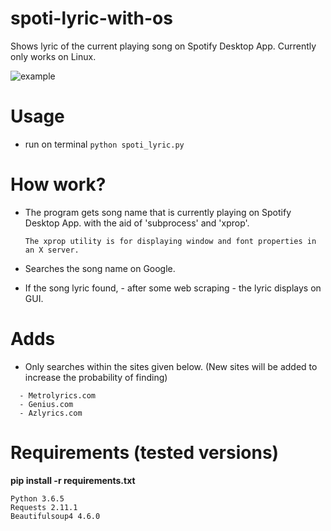 # spoti-lyric-with-os
Shows lyric of the current playing song on Spotify Desktop App. Currently only works on Linux.

![example](https://i.imgur.com/KQPfTED.png)

# Usage

* run on terminal ```python spoti_lyric.py```


# How work?
* The program gets song name that is currently playing on Spotify Desktop App. with the aid of 'subprocess' and 'xprop'.

  ```The xprop utility is for displaying window and font properties in an X server. ```
  
* Searches the song name on Google.
* If the song lyric found, - after some web scraping - the lyric displays on GUI.


# Adds 
 * Only searches within the sites given below. (New sites will be added to increase the probability of finding)
```
  - Metrolyrics.com
  - Genius.com
  - Azlyrics.com
```


# Requirements (tested versions)
**pip install -r requirements.txt**
  ```
Python 3.6.5
Requests 2.11.1
Beautifulsoup4 4.6.0
  ```
